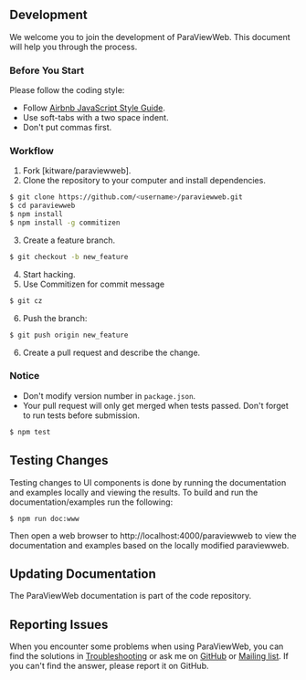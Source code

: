 ## Development

We welcome you to join the development of ParaViewWeb. This document will help you through the process.

### Before You Start

Please follow the coding style:

- Follow [Airbnb JavaScript Style Guide](https://github.com/airbnb/javascript).
- Use soft-tabs with a two space indent.
- Don't put commas first.

### Workflow

1. Fork [kitware/paraviewweb].
2. Clone the repository to your computer and install dependencies.

```sh
$ git clone https://github.com/<username>/paraviewweb.git
$ cd paraviewweb
$ npm install
$ npm install -g commitizen
```

3. Create a feature branch.

```sh
$ git checkout -b new_feature
```

4. Start hacking.
5. Use Commitizen for commit message

```sh
$ git cz
```

6. Push the branch:

```sh
$ git push origin new_feature
```

6. Create a pull request and describe the change.

### Notice

- Don't modify version number in `package.json`.
- Your pull request will only get merged when tests passed. Don't forget to run tests before submission.

```sh
$ npm test
```

## Testing Changes

Testing changes to UI components is done by running the documentation and examples locally
and viewing the results.  To build and run the documentation/examples run the following:

    $ npm run doc:www

Then open a web browser to http://localhost:4000/paraviewweb to view 
the documentation and examples based on the locally modified paraviewweb.

## Updating Documentation

The ParaViewWeb documentation is part of the code repository.

## Reporting Issues

When you encounter some problems when using ParaViewWeb, you can find the solutions in [Troubleshooting](troubleshooting.html) or ask me on [GitHub](https://github.com/kitware/paraviewweb/issues) or [Mailing list](http://www.paraview.org/mailman/listinfo/paraview). If you can't find the answer, please report it on GitHub.
